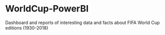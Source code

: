 # WorldCup-PowerBI
Dashboard and reports of interesting data and facts about FIFA World Cup editions (1930-2018)

